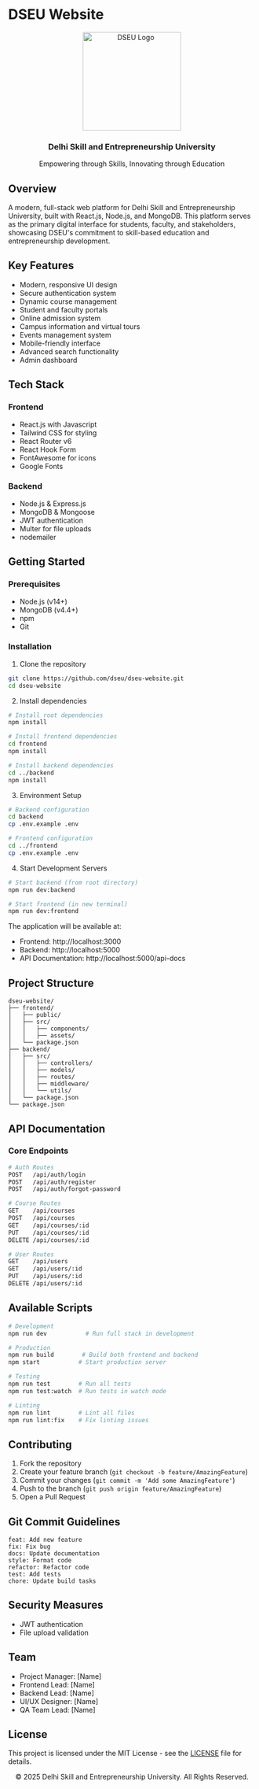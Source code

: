 # DSEU Website

<div align="center">
  <img src="./src/assets/DSEULogo/DSEULOGOTHICK.svg" alt="DSEU Logo" width="200"/>
  <h3>Delhi Skill and Entrepreneurship University</h3>
  <p>Empowering through Skills, Innovating through Education</p>
</div>

## Overview

A modern, full-stack web platform for Delhi Skill and Entrepreneurship University, built with React.js, Node.js, and MongoDB. This platform serves as the primary digital interface for students, faculty, and stakeholders, showcasing DSEU's commitment to skill-based education and entrepreneurship development.

## Key Features

- Modern, responsive UI design
- Secure authentication system
- Dynamic course management
- Student and faculty portals
- Online admission system
- Campus information and virtual tours
- Events management system
- Mobile-friendly interface
- Advanced search functionality
- Admin dashboard

## Tech Stack

### Frontend
- React.js with Javascript
- Tailwind CSS for styling
- React Router v6
- React Hook Form
- FontAwesome for icons
- Google Fonts

### Backend
- Node.js & Express.js
- MongoDB & Mongoose
- JWT authentication
- Multer for file uploads
- nodemailer

## Getting Started

### Prerequisites

- Node.js (v14+)
- MongoDB (v4.4+)
- npm
- Git

### Installation

1. Clone the repository
```bash
git clone https://github.com/dseu/dseu-website.git
cd dseu-website
```

2. Install dependencies
```bash
# Install root dependencies
npm install

# Install frontend dependencies
cd frontend
npm install

# Install backend dependencies
cd ../backend
npm install
```

3. Environment Setup
```bash
# Backend configuration
cd backend
cp .env.example .env

# Frontend configuration
cd ../frontend
cp .env.example .env
```

4. Start Development Servers
```bash
# Start backend (from root directory)
npm run dev:backend

# Start frontend (in new terminal)
npm run dev:frontend
```

The application will be available at:
- Frontend: http://localhost:3000
- Backend: http://localhost:5000
- API Documentation: http://localhost:5000/api-docs

## Project Structure

```
dseu-website/
├── frontend/
│   ├── public/
│   ├── src/
│   │   ├── components/
│   │   ├── assets/   
│   └── package.json
├── backend/
│   ├── src/
│   │   ├── controllers/
│   │   ├── models/
│   │   ├── routes/
│   │   ├── middleware/
│   │   └── utils/
│   └── package.json
└── package.json
```

## API Documentation

### Core Endpoints

```bash
# Auth Routes
POST   /api/auth/login
POST   /api/auth/register
POST   /api/auth/forgot-password

# Course Routes
GET    /api/courses
POST   /api/courses
GET    /api/courses/:id
PUT    /api/courses/:id
DELETE /api/courses/:id

# User Routes
GET    /api/users
GET    /api/users/:id
PUT    /api/users/:id
DELETE /api/users/:id
```

## Available Scripts

```bash
# Development
npm run dev           # Run full stack in development

# Production
npm run build        # Build both frontend and backend
npm start           # Start production server

# Testing
npm run test        # Run all tests
npm run test:watch  # Run tests in watch mode

# Linting
npm run lint        # Lint all files
npm run lint:fix    # Fix linting issues
```

## Contributing

1. Fork the repository
2. Create your feature branch (`git checkout -b feature/AmazingFeature`)
3. Commit your changes (`git commit -m 'Add some AmazingFeature'`)
4. Push to the branch (`git push origin feature/AmazingFeature`)
5. Open a Pull Request

## Git Commit Guidelines

```
feat: Add new feature
fix: Fix bug
docs: Update documentation
style: Format code
refactor: Refactor code
test: Add tests
chore: Update build tasks
```

## Security Measures

- JWT authentication
- File upload validation

## Team

- Project Manager: [Name]
- Frontend Lead: [Name]
- Backend Lead: [Name]
- UI/UX Designer: [Name]
- QA Team Lead: [Name]

## License

This project is licensed under the MIT License - see the [LICENSE](LICENSE) file for details.

<div align="center">
  © 2025 Delhi Skill and Entrepreneurship University. All Rights Reserved.
</div> 
